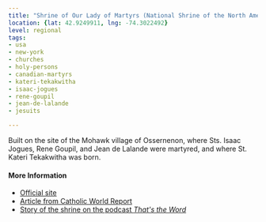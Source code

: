 ```yaml
---
title: "Shrine of Our Lady of Martyrs (National Shrine of the North American Martyrs)"
location: {lat: 42.9249911, lng: -74.3022492}
level: regional
tags:
- usa
- new-york
- churches
- holy-persons
- canadian-martyrs
- kateri-tekakwitha
- isaac-jogues
- rene-goupil
- jean-de-lalande
- jesuits

---
```



Built on the site of the Mohawk village of Ossernenon, where Sts. Isaac Jogues, Rene Goupil, and Jean de Lalande were martyred, and where St. Kateri Tekakwitha was born.

#### More Information

* [Official site](https://www.ourladyofmartyrsshrine.org/)
* [Article from Catholic World Report](https://www.catholicworldreport.com/2023/04/07/visiting-el-santuario-de-chimayo-the-most-popular-pilgrimage-site-in-america/)
* [Story of the shrine on the podcast *That's the Word*](https://thunderrock.org/story-extras/take-the-hint)





